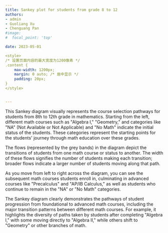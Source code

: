 ```yaml
---
title: Sankey plot for students from grade 8 to 12
authors: 
- admin
- Guoliang Xu
- Chenguang Pan
#image:
#  focal_point: 'top'

date: 2023-05-01

<style>
/* 设置页面内容的最大宽度为1200像素 */
.content {
    max-width: 1200px;
    margin: 0 auto; /* 居中显示 */
    padding: 20px;
}
</style>


---
```




<!--more-->



This Sankey diagram visually represents the course selection pathways for students from 8th to 12th grade in mathematics. Starting from the left, different math courses such as "Algebra I," "Geometry," and categories like "NA" (Not Available or Not Applicable) and "No Math" indicate the initial status of the students. These categories represent the starting points for the students' journey through math education over these grades.

The flows (represented by the grey bands) in the diagram depict the transitions of students from one math course or status to another. The width of these flows signifies the number of students making each transition; broader flows indicate a larger number of students moving along that path.

As you move from left to right across the diagram, you can see the subsequent math courses students enroll in, culminating in advanced courses like "Precalculus" and "AP/IB Calculus," as well as students who continue to remain in the "NA" or "No Math" categories.

The Sankey diagram clearly demonstrates the pathways of student progression from foundational to advanced math courses, including the major transition patterns between different math courses. For example, it highlights the diversity of paths taken by students after completing "Algebra I," with some moving directly to "Algebra II," while others shift to "Geometry" or other branches of math.